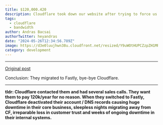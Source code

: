 ```yaml
---
title: $120,000.420
description: Cloudflare took down our website after trying to force us to pay 120k$ within 24h...
tags:
  - cloudflare
  - bandwidth
author: Andras Bacsai
authorTwitter: heyandras
date: "2024-05-26T12:34:56.789Z"
image: https://d3e0luujhwn38u.cloudfront.net/resized/Y9uWOtHUPCZzpZH1MRDqriVJD2jttgL1xEiuOTgsqgs/s:1200/plain/s3://typefully-user-uploads/img/original/10070/dd564468-c6ba-4b76-9304-0c76ef4e11e1.png__edited
category: development
---
```


--- 

[Original post](https://robindev.substack.com/p/cloudflare-took-down-our-website)

Conclusion: They migrated to Fastly, bye-bye Cloudflare.

--- 

__tldr: Cloudflare contacted them and had several sales calls. They want them to pay 120k/year for no reason. When they switched to Fastly, Cloudflare deactivated their account / DNS records causing huge downtime in their core business, sleepless nights migrating away from CF, irreparable loss in customer trust and weeks of ongoing downtime in their internal systems.__
